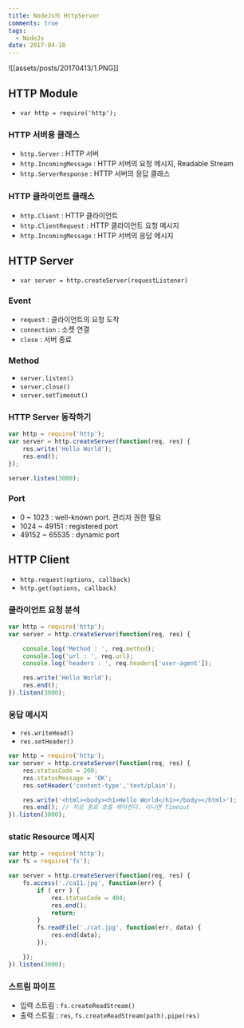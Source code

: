 ```yaml
---
title: NodeJs의 HttpServer
comments: true
tags:
  - NodeJs
date: 2017-04-18
---
```


![[assets/posts/20170413/1.PNG]]

## HTTP Module
- `var http = require('http');`

### HTTP 서버용 클래스
- `http.Server` : HTTP 서버
- `http.IncomingMessage` : HTTP 서버의 요청 메시지, Readable Stream
- `http.ServerResponse` : HTTP 서버의 응답 클래스

### HTTP 클라이언트 클래스
- `http.Client` : HTTP 클라이언트
- `http.ClientRequest` : HTTP 클라이언트 요청 메시지
- `http.IncomingMessage` : HTTP 서버의 응답 메시지

## HTTP Server
- `var server = http.createServer(requestListener)`

### Event
- `request` : 클라이언트의 요청 도착
- `connection` : 소켓 연결
- `close` : 서버 종료

### Method
- `server.listen()`
- `server.close()`
- `server.setTimeout()`

### HTTP Server 동작하기

``` javascript
var http = require('http');
var server = http.createServer(function(req, res) {
	res.write('Hello World');
	res.end();
});

server.listen(3000);
```

### Port
- 0 ~ 1023 : well-known port. 관리자 권한 필요
- 1024 ~ 49151 : registered port
- 49152 ~ 65535 : dynamic port

## HTTP Client
- `http.request(options, callback)`
- `http.get(options, callback)`

### 클라이언트 요청 분석

``` javascript
var http = require('http');
var server = http.createServer(function(req, res) {

	console.log('Method : ', req.method);
	console.log('url : ', req.url);
	console.log('headers : ', req.headers['user-agent']);

	res.write('Hello World');
	res.end();
}).listen(3000);
```

### 응답 메시지
- `res.writeHead()`
- `res.setHeader()`

``` javascript
var http = require('http');
var server = http.createServer(function(req, res) {
	res.statusCode = 200;
	res.statusMessage = 'OK';
	res.setHeader('content-type','text/plain');

	res.write('<html><body><h1>Hello World</h1></body></html>');
	res.end(); // 작성 종료 호출 해야한다. 아니면 Timeout
}).listen(3000);
```

### static Resource 메시지

``` javascript
var http = require('http');
var fs = require('fs');

var server = http.createServer(function(req, res) {
	fs.access('./ca11.jpg', function(err) {
		if ( err ) {
			res.statusCode = 404;
			res.end();
			return;
		}
		fs.readFile('./cat.jpg', function(err, data) {			
			res.end(data);
		});

	});
}).listen(3000);
```

### 스트림 파이프
- 입력 스트림 : `fs.createReadStream()`
- 출력 스트림 : `res`, `fs.createReadStream(path).pipe(res)`
